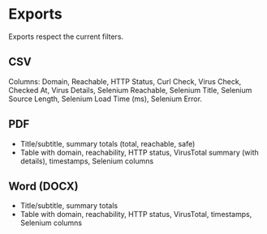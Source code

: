 # Exports

Exports respect the current filters.

## CSV
Columns: Domain, Reachable, HTTP Status, Curl Check, Virus Check, Checked At, Virus Details, Selenium Reachable, Selenium Title, Selenium Source Length, Selenium Load Time (ms), Selenium Error.

## PDF
- Title/subtitle, summary totals (total, reachable, safe)
- Table with domain, reachability, HTTP status, VirusTotal summary (with details), timestamps, Selenium columns

## Word (DOCX)
- Title/subtitle, summary totals
- Table with domain, reachability, HTTP status, VirusTotal, timestamps, Selenium columns


